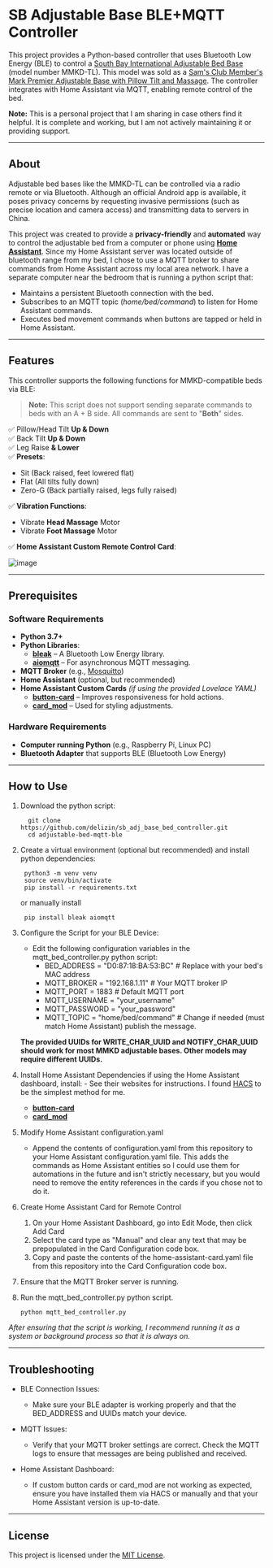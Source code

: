 # SB Adjustable Base BLE+MQTT Controller

This project provides a Python-based controller that uses Bluetooth Low Energy (BLE) to control a [South Bay International Adjustable Bed Base](https://southbayinternational.com/collections/adjustable-bases) (model number MMKD-TL). This model was sold as a [Sam's Club Member's Mark Premier Adjustable Base with Pillow Tilt and Massage](https://www.samsclub.com/p/members-mark-adjustable-bed-base-massage-wireless-remote-app-usb/prod22421683). The controller integrates with Home Assistant via MQTT, enabling remote control of the bed.

**Note:** This is a personal project that I am sharing in case others find it helpful. It is complete and working, but I am not actively maintaining it or providing support.

---

## About

Adjustable bed bases like the MMKD-TL can be controlled via a radio remote or via Bluetooth. Although an official Android app is available, it poses privacy concerns by requesting invasive permissions (such as precise location and camera access) and transmitting data to servers in China.

This project was created to provide a **privacy-friendly** and **automated** way to control the adjustable bed from a computer or phone using [**Home Assistant**](https://www.home-assistant.io/). Since my Home Assistant server was located outside of bluetooth range from my bed, I chose to use a MQTT broker to share commands from Home Assistant across my local area network. I have a separate computer near the bedroom that is running a python script that:

- Maintains a persistent Bluetooth connection with the bed.
- Subscribes to an MQTT topic (*home/bed/command*) to listen for Home Assistant commands.
- Executes bed movement commands when buttons are tapped or held in Home Assistant.

---

## Features

This controller supports the following functions for MMKD-compatible beds via BLE:
> **Note:** This script does not support sending separate commands to beds with an A + B side. All commands are sent to "**Both**" sides.

✅ Pillow/Head Tilt **Up & Down**  
✅ Back Tilt **Up & Down**  
✅ Leg Raise **& Lower**  
✅ **Presets**:
   - Sit (Back raised, feet lowered flat)
   - Flat (All tilts fully down)
   - Zero-G (Back partially raised, legs fully raised)

✅ **Vibration Functions**:
   - Vibrate **Head Massage** Motor
   - Vibrate **Foot Massage** Motor 

✅ **Home Assistant Custom Remote Control Card**:

![image](https://github.com/user-attachments/assets/03b76298-212b-4c0c-9cd3-cc5125b49e5d)

---

## Prerequisites

### **Software Requirements**
- **Python 3.7+**
- **Python Libraries**:
  - [**bleak**](https://github.com/hbldh/bleak) – A Bluetooth Low Energy library.
  - [**aiomqtt**](https://pypi.org/project/aiomqtt/) – For asynchronous MQTT messaging.
- **MQTT Broker** (e.g., [Mosquitto](https://github.com/home-assistant/addons/blob/master/mosquitto/DOCS.md))
- **Home Assistant** (optional, but recommended)
- **Home Assistant Custom Cards** *(if using the provided Lovelace YAML)*
  - [**button-card**](https://github.com/custom-cards/button-card) – Improves responsiveness for hold actions.
  - [**card_mod**](https://github.com/thomasloven/lovelace-card-mod) – Used for styling adjustments.

### **Hardware Requirements**
- **Computer running Python** (e.g., Raspberry Pi, Linux PC)
- **Bluetooth Adapter** that supports BLE (Bluetooth Low Energy)

---

## How to Use
1. Download the python script:

         git clone https://github.com/delizin/sb_adj_base_bed_controller.git
         cd adjustable-bed-mqtt-ble

3. Create a virtual environment (optional but recommended) and install python dependencies:
   
        python3 -m venv venv
        source venv/bin/activate
        pip install -r requirements.txt

   or manually install

        pip install bleak aiomqtt

5. Configure the Script for your BLE Device:
   - Edit the following configuration variables in the mqtt_bed_controller.py python script:
     - BED_ADDRESS = "D0:87:18:BA:53:BC"  # Replace with your bed's MAC address
     - MQTT_BROKER = "192.168.1.11"       # Your MQTT broker IP
     - MQTT_PORT = 1883                    # Default MQTT port
     - MQTT_USERNAME = "your_username"
     - MQTT_PASSWORD = "your_password"
     - MQTT_TOPIC = "home/bed/command"      # Change if needed (must match Home Assistant)
publish the message.

   **The provided UUIDs for WRITE_CHAR_UUID and NOTIFY_CHAR_UUID should work for most MMKD adjustable bases. Other models may require different UUIDs.**

6. Install Home Assistant Dependencies if using the Home Assistant dashboard, install: - See their websites for instructions. I found [HACS](https://www.hacs.xyz/) to be the simplest method for me.
   - [**button-card**](https://github.com/custom-cards/button-card)
   - [**card_mod**](https://github.com/thomasloven/lovelace-card-mod)
8. Modify Home Assistant configuration.yaml
   - Append the contents of configuration.yaml from this repository to your Home Assistant configuration.yaml file. This adds the commands as Home Assistant entities so I could use them for automations in the future and isn't strictly necessary, but you would need to remove the entity references in the cards if you chose not to do it.
10. Create Home Assistant Card for Remote Control
    1. On your Home Assistant Dashboard, go into Edit Mode, then click Add Card
    2. Select the card type as "Manual" and clear any text that may be prepopulated in the Card Configuration code box.
    3. Copy and paste the contents of the home-assistant-card.yaml file from this repository into the Card Configuration code box.
11. Ensure that the MQTT Broker server is running.
12. Run the mqtt_bed_controller.py python script.

        python mqtt_bed_controller.py

*After ensuring that the script is working, I recommend running it as a system or background process so that it is always on.*

---

## Troubleshooting
- BLE Connection Issues:
  - Make sure your BLE adapter is working properly and that the BED_ADDRESS and UUIDs match your device.

- MQTT Issues:
  - Verify that your MQTT broker settings are correct. Check the MQTT logs to ensure that messages are being published and received.

- Home Assistant Dashboard:
  - If custom button cards or card_mod are not working as expected, ensure you have installed them via HACS or manually and that your Home Assistant version is up-to-date.

---

## License
This project is licensed under the [MIT License](https://en.wikipedia.org/wiki/MIT_License).
